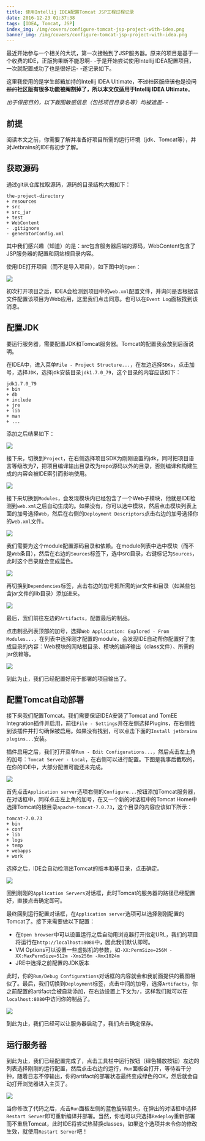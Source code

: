 ```yaml
---
title: 使用Intellij IDEA配置Tomcat JSP工程过程记录
date: 2016-12-23 01:37:38
tags: [IDEA, Tomcat, JSP]
index_img: /img/covers/configure-tomcat-jsp-project-with-idea.png
banner_img: /img/covers/configure-tomcat-jsp-project-with-idea.png
---
```


最近开始参与一个相关的大坑，第一次接触到了JSP服务器。原来的项目是基于一个收费的IDE，正版狗果断不能忍啊- -于是开始尝试使用Intellij IDEA配置项目，一次就配置成功了也是很好运- -遂记录如下。

这里我使用的是学生邮箱加持的Intellij IDEA Ultimate，~~不过社区版应该也是没问题的~~**社区版有很多功能被阉割掉了，所以本文仅适用于Intellij IDEA Ultimate**。

*出于保密目的，以下截图敏感信息（包括项目目录名等）均被遮盖- -*

## 前提

阅读本文之前，你需要了解并准备好项目所需的运行环境（jdk、Tomcat等），并对Jetbrains的IDE有初步了解。

## 获取源码

通过git从仓库拉取源码，源码的目录结构大概如下：

```
the-project-directory
+ resources
+ src
+ src_jar
+ test
+ WebContent
- .gitignore
- generatorConfig.xml
```

其中我们感兴趣（知道）的是：src包含服务器后端的源码，WebContent包含了JSP服务器的配置和网站根目录内容。

使用IDE打开项目（而不是导入项目），如下图中的`Open`：

![](open.png)

初次打开项目之后，IDEA会检测到项目中的`web.xml`配置文件，并询问是否根据该文件配置该项目为Web应用，这里我们点击同意。也可以在`Event Log`面板找到该消息。

## 配置JDK

要运行服务器，需要配置JDK和Tomcat服务器。Tomcat的配置我会放到后面说明。

在IDEA中，进入菜单`File - Project Structure...`，在左边选择`SDKs`，点击加号，选择`JDK`，选择jdk安装目录`jdk1.7.0_79`，这个目录的内容应该如下：

````
jdk1.7.0_79
+ bin
+ db
+ include
+ jre
+ lib
+ man
+ ...
````

添加之后结果如下：

![](jdk.png)

接下来，切换到`Project`，在右侧选择项目SDK为刚刚设置的jdk，同时把项目语言等级改为7，把项目编译输出目录改为repo源码以外的目录，否则编译和构建生成的内容会被IDE索引而影响使用。

![](project.png)

接下来切换到`Modules`，会发现模块内已经包含了一个Web子模块，他就是IDE检测到`web.xml`之后自动生成的。如果没有，你可以选中模块，然后点击模块列表上面的加号选择`Web`，然后在右侧的`Deployment Descriptors`点击右边的加号选择你的`web.xml`文件。

![](modules-web.png)

我们需要为这个module配置源码目录和依赖。在module列表中选中模块（而不是`Web`条目），然后在右边的`Sources`标签下，选中src目录，右键标记为`Sources`，此时这个目录就会变成蓝色。

![](modules-sources.png)

再切换到`Dependencies`标签，点击右边的加号把所需的jar文件和目录（如某些包含jar文件的lib目录）添加进来。

![](modules-dependencies.png)

最后，我们前往左边的`Artifacts`，配置最后的制品。

点击制品列表顶部的加号，选择`Web Application: Explored - From Modules...`，在列表中选择刚才配置的module，会发现IDE自动帮你配置好了生成目录的内容：Web模块的网站根目录、模块的编译输出（class文件）、所需的jar依赖等。

![](artifacts.png)

到此为止，我们已经配置好用于部署的项目输出了。

## 配置Tomcat自动部署

接下来我们配置Tomcat。我们需要保证IDEA安装了Tomcat and TomEE Integration插件并启用，前往`File - Settings`并在左侧选择Plugins，在右侧找到该插件并打勾确保被启用。如果没有找到，可以点击下面的`Install jetbrains plugins...`安装。

插件启用之后，我们打开菜单`Run - Edit Configurations...`，然后点击左上角的加号：`Tomcat Server - Local`，在右侧可以进行配置。下图是我事后截取的，在你的IDE中，大部分配置可能还未完成。

![](run-tomcat-server-before-conf.png)

首先点击`Application server`选项右侧的`Configure...`按钮添加Tomcat服务器，在对话框中，同样点击左上角的加号，在又一个新的对话框中的Tomcat Home中选择Tomcat的根目录`apache-tomcat-7.0.73`，这个目录的内容应该如下所示：

```
tomcat-7.0.73
+ bin
+ conf
+ lib
+ logs
+ temp
+ webapps
+ work
```

选择之后，IDE会自动检测出Tomcat的版本和基目录，点击确定。

![](tomcat-home.png)

回到刚刚的`Application Servers`对话框，此时Tomcat的服务器的路径已经配置好，直接点击确定即可。

最终回到运行配置对话框，在`Application server`选项可以选择刚刚配置的Tomcat了。接下来需要做以下配置：

* 在`Open browser`中可以设置运行之后自动用浏览器打开指定URL，我们的项目将运行在`http://localhost:8080`中，因此我们默认即可。
* VM Options可以设置一些虚拟机的参数，如`-XX:PermSize=256M -XX:MaxPermSize=512m -Xms256m -Xmx1024m`
* JRE中选择之前配置的JDK版本

此时，你的`Run/Debug Configurations`对话框的内容就会和我前面提供的截图相似了。最后，我们切换到`Deployment`标签，点击中间的加号，选择`Artifacts`，你之前配置的artifact会被自动添加，在右边设置上下文为`/`，这样我们就可以在`localhost:8080`中访问你的制品了。

![](run-deployment.png)

到此为止，我们已经可以让服务器启动了，我们点击确定保存。

## 运行服务器

到此为止，我们已经配置完成了，点击工具栏中运行按钮（绿色播放按钮）左边的列表选择刚刚的运行配置，然后点击右边的运行，`Run`面板会打开，等待若干分钟，随着日志不停输出，你的artifact的部署状态最终变成绿色的OK，然后就会自动打开浏览器进入主页了。

![](run.png)

当你修改了代码之后，点击`Run`面板左侧的蓝色旋转箭头，在弹出的对话框中选择`Restart Server`即可重新编译并部署。当然，你也可以只选择`Redeploy`重新部署而不重启Tomcat，此时IDE将尝试热替换classes，如果这个选项并未令你的修改生效，就使用`Restart Server`吧！


